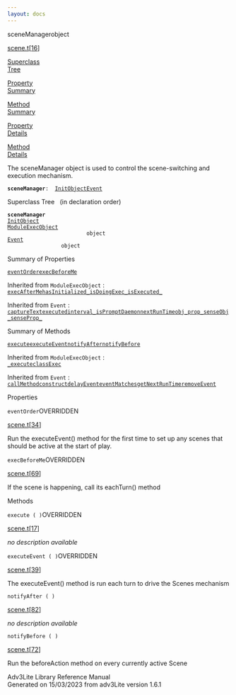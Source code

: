 ```yaml
---
layout: docs
---
```

<span class="title">sceneManager</span><span class="type">object</span>

[scene.t](../file/scene.t.html)\[[16](../source/scene.t.html#16)\]

[Superclass  
Tree](#_SuperClassTree_)

[Property  
Summary](#_PropSummary_)

[Method  
Summary](#_MethodSummary_)

[Property  
Details](#_Properties_)

[Method  
Details](#_Methods_)

<div class="fdesc">

The sceneManager object is used to control the scene-switching and
execution mechanism.

**`sceneManager`**` :   `[`InitObject`](../object/InitObject.html)[`Event`](../object/Event.html)

</div>

<span id="_SuperClassTree_"></span>

<div class="mjhd">

<span class="hdln">Superclass Tree</span>   (in declaration order)

</div>

**`sceneManager`**  
[`InitObject`](../object/InitObject.html)  
[`ModuleExecObject`](../object/ModuleExecObject.html)  
`                         object`  
[`Event`](../object/Event.html)  
`                 object`  
<span id="_PropSummary_"></span>

<div class="mjhd">

<span class="hdln">Summary of Properties</span>  

</div>

[`eventOrder`](#eventOrder)[`execBeforeMe`](#execBeforeMe)



Inherited from `ModuleExecObject` :  
[`execAfterMe`](../object/ModuleExecObject.html#execAfterMe)[`hasInitialized_`](../object/ModuleExecObject.html#hasInitialized_)[`isDoingExec_`](../object/ModuleExecObject.html#isDoingExec_)[`isExecuted_`](../object/ModuleExecObject.html#isExecuted_)

Inherited from `Event` :  
[`captureText`](../object/Event.html#captureText)[`executed`](../object/Event.html#executed)[`interval_`](../object/Event.html#interval_)[`isPromptDaemon`](../object/Event.html#isPromptDaemon)[`nextRunTime`](../object/Event.html#nextRunTime)[`obj_`](../object/Event.html#obj_)[`prop_`](../object/Event.html#prop_)[`senseObj_`](../object/Event.html#senseObj_)[`senseProp_`](../object/Event.html#senseProp_)

<span id="_MethodSummary_"></span>

<div class="mjhd">

<span class="hdln">Summary of Methods</span>  

</div>

[`execute`](#execute)[`executeEvent`](#executeEvent)[`notifyAfter`](#notifyAfter)[`notifyBefore`](#notifyBefore)



Inherited from `ModuleExecObject` :  
[`_execute`](../object/ModuleExecObject.html#_execute)[`classExec`](../object/ModuleExecObject.html#classExec)

Inherited from `Event` :  
[`callMethod`](../object/Event.html#callMethod)[`construct`](../object/Event.html#construct)[`delayEvent`](../object/Event.html#delayEvent)[`eventMatches`](../object/Event.html#eventMatches)[`getNextRunTime`](../object/Event.html#getNextRunTime)[`removeEvent`](../object/Event.html#removeEvent)

<span id="_Properties_"></span>

<div class="mjhd">

<span class="hdln">Properties</span>  

</div>

<span id="eventOrder"></span>

`eventOrder`<span class="rem">OVERRIDDEN</span>

[scene.t](../file/scene.t.html)\[[34](../source/scene.t.html#34)\]

<div class="desc">

Run the executeEvent() method for the first time to set up any scenes
that should be active at the start of play.

</div>

<span id="execBeforeMe"></span>

`execBeforeMe`<span class="rem">OVERRIDDEN</span>

[scene.t](../file/scene.t.html)\[[69](../source/scene.t.html#69)\]

<div class="desc">

If the scene is happening, call its eachTurn() method

</div>

<span id="_Methods_"></span>

<div class="mjhd">

<span class="hdln">Methods</span>  

</div>

<span id="execute"></span>

`execute ( )`<span class="rem">OVERRIDDEN</span>

[scene.t](../file/scene.t.html)\[[17](../source/scene.t.html#17)\]

<div class="desc">

*no description available*

</div>

<span id="executeEvent"></span>

`executeEvent ( )`<span class="rem">OVERRIDDEN</span>

[scene.t](../file/scene.t.html)\[[39](../source/scene.t.html#39)\]

<div class="desc">

The executeEvent() method is run each turn to drive the Scenes mechanism

</div>

<span id="notifyAfter"></span>

`notifyAfter ( )`

[scene.t](../file/scene.t.html)\[[82](../source/scene.t.html#82)\]

<div class="desc">

*no description available*

</div>

<span id="notifyBefore"></span>

`notifyBefore ( )`

[scene.t](../file/scene.t.html)\[[72](../source/scene.t.html#72)\]

<div class="desc">

Run the beforeAction method on every currently active Scene

</div>

<div class="ftr">

Adv3Lite Library Reference Manual  
Generated on 15/03/2023 from adv3Lite version 1.6.1

</div>
